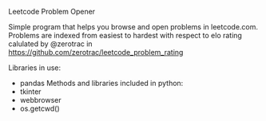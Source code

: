 Leetcode Problem Opener

Simple program that helps you browse and open problems in leetcode.com.
Problems are indexed from easiest to hardest with respect to elo rating calulated by @zerotrac in https://github.com/zerotrac/leetcode_problem_rating 

Libraries in use: 
- pandas
Methods and libraries included in python:
- tkinter
- webbrowser
- os.getcwd()
